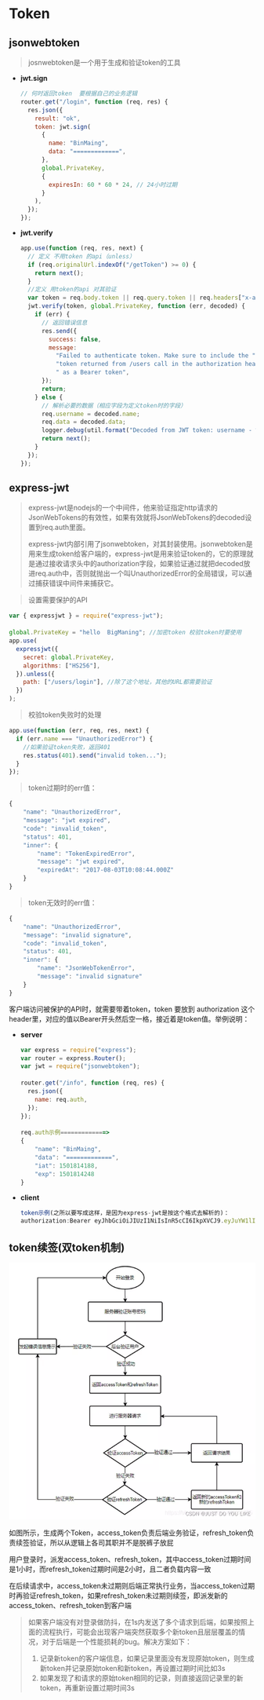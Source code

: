 # Token

## jsonwebtoken

> josnwebtoken是一个用于生成和验证token的工具

- **jwt.sign**

  ```js
  // 何时返回token  要根据自己的业务逻辑
  router.get("/login", function (req, res) {
    res.json({
      result: "ok",
      token: jwt.sign(
        {
          name: "BinMaing",
          data: "=============",
        },
        global.PrivateKey,
        {
          expiresIn: 60 * 60 * 24, // 24小时过期
        }
      ),
    });
  });
  ```

- **jwt.verify**

  ```js
  app.use(function (req, res, next) {
    // 定义 不用token 的api（unless）
    if (req.originalUrl.indexOf("/getToken") >= 0) {
      return next();
    }
    //定义 用token的api 对其验证
    var token = req.body.token || req.query.token || req.headers["x-access-token"];
    jwt.verify(token, global.PrivateKey, function (err, decoded) {
      if (err) {
        // 返回错误信息
        res.send({
          success: false,
          message:
            "Failed to authenticate token. Make sure to include the " +
            "token returned from /users call in the authorization header " +
            " as a Bearer token",
        });
        return;
      } else {
        // 解析必要的数据（相应字段为定义token时的字段）
        req.username = decoded.name;
        req.data = decoded.data;
        logger.debug(util.format("Decoded from JWT token: username - %s, orgname - %s", decoded.name, decoded.data));
        return next();
      }
    });
  });
  ```

## express-jwt

> express-jwt是nodejs的一个中间件，他来验证指定http请求的JsonWebTokens的有效性，如果有效就将JsonWebTokens的decoded设置到req.auth里面。
>
> express-jwt内部引用了jsonwebtoken，对其封装使用。jsonwebtoken是用来生成token给客户端的，express-jwt是用来验证token的，它的原理就是通过接收请求头中的authorization字段，如果验证通过就把decoded放进req.auth中，否则就抛出一个叫UnauthorizedError的全局错误，可以通过捕获错误中间件来捕获它。

> 设置需要保护的API

```js
var { expressjwt } = require("express-jwt");

global.PrivateKey = "hello  BigManing"; //加密token 校验token时要使用
app.use(
  expressjwt({
    secret: global.PrivateKey,
    algorithms: ["HS256"],
  }).unless({
    path: ["/users/login"], //除了这个地址，其他的URL都需要验证
  })
);
```

> 校验token失败时的处理

```js
app.use(function (err, req, res, next) {
  if (err.name === "UnauthorizedError") {
    //如果验证token失败，返回401
    res.status(401).send("invalid token...");
  }
});
```

>  token过期时的err值：

```js
{
    "name": "UnauthorizedError",
    "message": "jwt expired",
    "code": "invalid_token",
    "status": 401,
    "inner": {
        "name": "TokenExpiredError",
        "message": "jwt expired",
        "expiredAt": "2017-08-03T10:08:44.000Z"
    }
}
```

> token无效时的err值：

```js
{
    "name": "UnauthorizedError",
    "message": "invalid signature",
    "code": "invalid_token",
    "status": 401,
    "inner": {
        "name": "JsonWebTokenError",
        "message": "invalid signature"
    }
}
```

客户端访问被保护的API时，就需要带着token，token 要放到 authorization 这个header里，对应的值以Bearer开头然后空一格，接近着是token值。举例说明：

- **server**

  ```js
  var express = require("express");
  var router = express.Router();
  var jwt = require("jsonwebtoken");
  
  router.get("/info", function (req, res) {
    res.json({
      name: req.auth,
    });
  });
  
  req.auth示例=============>
  {
      "name": "BinMaing",
      "data": "=============",
      "iat": 1501814188,
      "exp": 1501814248
  }
  ```

- **client**

  ```js
  token示例(之所以要写成这样，是因为express-jwt是按这个格式去解析的)：
  authorization:Bearer eyJhbGciOiJIUzI1NiIsInR5cCI6IkpXVCJ9.eyJuYW1lIjoiQmluTWFpbmciLCJkYXRhIjoiPT09PT09PT09PT09PSIsImlhdCI6MTUwMTgxNDE4OCwiZXhwIjoxNTAxODE0MjQ4fQ.GoxGlc6E02W5VvqDNawaOrj3MPO-4UYeFdngKR4bVTE
  ```

## token续签(双token机制)

![2b52ac84196749e0a23e2b2b5e0fbc29](https://raw.githubusercontent.com/ilmangoi/imgRepo/main/img/2b52ac84196749e0a23e2b2b5e0fbc29.webp)

如图所示，生成两个Token，access_token负责后端业务验证，refresh_token负责续签验证，所以从逻辑上各司其职并不是脱裤子放屁

用户登录时，派发access_token、refresh_token，其中access_token过期时间是1小时，而refresh_token过期时间是2小时，且二者负载内容一致

在后续请求中，access_token未过期则后端正常执行业务，当access_token过期时再验证refresh_token，如果refresh_token未过期则续签，即派发新的access_token、refresh_token到客户端

> 如果客户端没有对登录做防抖，在1s内发送了多个请求到后端，如果按照上面的流程执行，可能会出现客户端突然获取多个新token且层层覆盖的情况，对于后端是一个性能损耗的bug。解决方案如下：
>
> 1. 记录新token的客户端信息，如果记录里面没有发现原始token，则生成新token并记录原始token和新token，再设置过期时间比如3s
> 2. 如果发现了和请求的原始token相同的记录，则直接返回记录里的新token，再重新设置过期时间3s



























